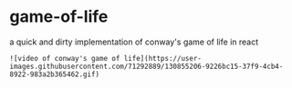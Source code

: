 # game-of-life
a quick and dirty implementation of conway's game of life in react

	![video of conway's game of life](https://user-images.githubusercontent.com/71292889/130855206-9226bc15-37f9-4cb4-8922-983a2b365462.gif)
